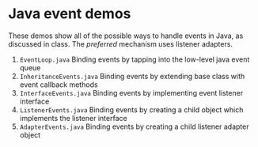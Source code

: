 # Java event demos
These demos show all of the possible ways to handle events in Java, as discussed in class. The _preferred_ mechanism uses listener adapters.

1. `EventLoop.java` Binding events by tapping into the low-level java event queue	
2. `InheritanceEvents.java` Binding events by extending base class with  event callback methods
3. `InterfaceEvents.java` Binding events by implementing event listener interface
4. `ListenerEvents.java` Binding events by creating a child object which implements the listener interface
5. `AdapterEvents.java` Binding events by creating a child listener adapter object